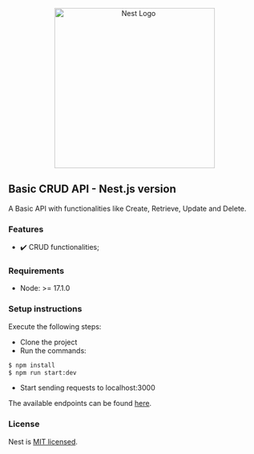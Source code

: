 <p align="center">
  <a href="http://nestjs.com/" target="blank"><img src="https://nestjs.com/img/logo_text.svg" width="320" alt="Nest Logo" /></a>
</p>

[circleci-image]: https://img.shields.io/circleci/build/github/nestjs/nest/master?token=abc123def456
[circleci-url]: https://circleci.com/gh/nestjs/nest

## Basic CRUD API - Nest.js version

A Basic API with functionalities like Create, Retrieve, Update and Delete.

### Features

- :heavy_check_mark: CRUD functionalities;

### Requirements

- Node:  >= 17.1.0

### Setup instructions

Execute the following steps:

- Clone the project
- Run the commands:
```bash
$ npm install
$ npm run start:dev
```
- Start sending requests to localhost:3000


The available endpoints can be found
<a href="https://documenter.getpostman.com/view/15585199/UVyrUbox" target="_blank">here</a>.


### License

Nest is [MIT licensed](LICENSE).
